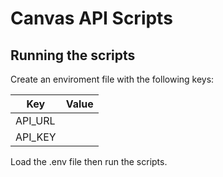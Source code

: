 # Canvas API Scripts

## Running the scripts
Create an enviroment file with the following keys:

| Key       | Value    |
| --------- | :------- |
| API_URL   |          |
| API_KEY   |          |


Load the .env file then run the scripts.

